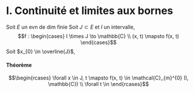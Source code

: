 # I. Continuité et limites aux bornes
Soit $E$ un evn de dim finie
Soit $J \subset E$ et $I$ un intervalle, 
$$f : \begin{cases}
I \times J \to \mathbb{C} \\
(x, t) \mapsto f(x, t)
\end{cases}$$
Soit $x_{0} \in \overline{J}$, 
#### Théorème
$$\begin{rcases}
\forall x \in J,  
t \mapsto f(x, t) \in \mathcal{C}_{m}^{0} (I, \mathbb{C}) \\
\forall t \in 
\end{rcases}$$